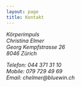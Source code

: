 ```yaml
---
layout: page
title: Kontakt
---
```


<p><address>
Körperimpuls<br>
Christina Elmer<br>
Georg Kempfstrasse 26<br>
8046 Zürich<br>
</address></p>

<p><address>
Telefon: 044 371 31 10<br>
Mobile: 079 729 49 69<br>
Email: chelmer@bluewin.ch<br>
</address></p>

